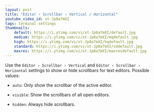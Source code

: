 ```yaml
---
layout: post
title: "Editor › Scrollbar › Vertical / Horizontal"
youtube_video_id: xt-Jp8a7mXI
tags: terminal settings
thumbnails:
    default: https://i.ytimg.com/vi/xt-Jp8a7mXI/default.jpg
    medium: https://i.ytimg.com/vi/xt-Jp8a7mXI/mqdefault.jpg
    high: https://i.ytimg.com/vi/xt-Jp8a7mXI/hqdefault.jpg
    standard: https://i.ytimg.com/vi/xt-Jp8a7mXI/sddefault.jpg
    maxres: https://i.ytimg.com/vi/xt-Jp8a7mXI/maxresdefault.jpg
---
```


Use the `Editor › Scrollbar › Vertical` and `Editor › Scrollbar › Horizontal` settings to show or hide scrollbars for text editors. Possible values:

* `auto`: Only show the scrollbar of the active editor.

* `visible`: Show the scrollbars of all open editors.

* `hidden`: Always hide scrollbars.
